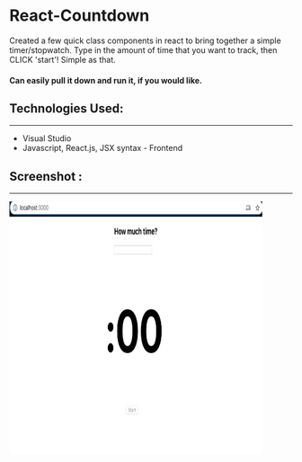 # React-Countdown

Created a few quick class components in react to bring together a simple timer/stopwatch. Type in the amount of time that you want to track, then CLICK 'start'! Simple as that.

#### Can easily pull it down and run it, if you would like.


## Technologies Used:
____
* Visual Studio
* Javascript, React.js, JSX syntax - Frontend


## Screenshot :
____

<img src='screenshot.png' alt='home' height=450 width=450/>

